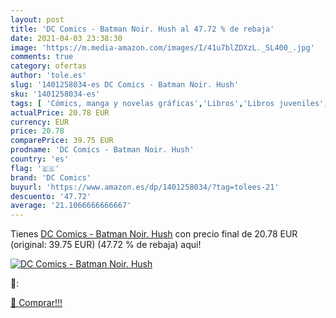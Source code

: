 ```yaml
---
layout: post
title: 'DC Comics - Batman Noir. Hush al 47.72 % de rebaja'
date: 2021-04-03 23:38:30
image: 'https://m.media-amazon.com/images/I/41u7blZDXzL._SL400_.jpg'
comments: true
category: ofertas
author: 'tole.es'
slug: '1401258034-es DC Comics - Batman Noir. Hush'
sku: '1401258034-es'
tags: [ 'Cómics, manga y novelas gráficas','Libros','Libros juveniles','dc comics', ]
actualPrice: 20.78 EUR
currency: EUR
price: 20.78
comparePrice: 39.75 EUR
prodname: 'DC Comics - Batman Noir. Hush'
country: 'es'
flag: '🇪🇸'
brand: 'DC Comics'
buyurl: 'https://www.amazon.es/dp/1401258034/?tag=tolees-21'
descuento: '47.72'
average: '21.1066666666667'
---
```


Tienes [DC Comics - Batman Noir. Hush](https://www.amazon.es/dp/1401258034/?tag=tolees-21) con precio final de  20.78 EUR (original: 39.75 EUR) (47.72 %  de rebaja) aqui!

[![DC Comics - Batman Noir. Hush](https://m.media-amazon.com/images/I/41u7blZDXzL._SL400_.jpg)](https://www.amazon.es/dp/1401258034/?tag=tolees-21)

🔎:


[🛒 Comprar!!!](https://www.amazon.es/dp/1401258034/?tag=tolees-21)
